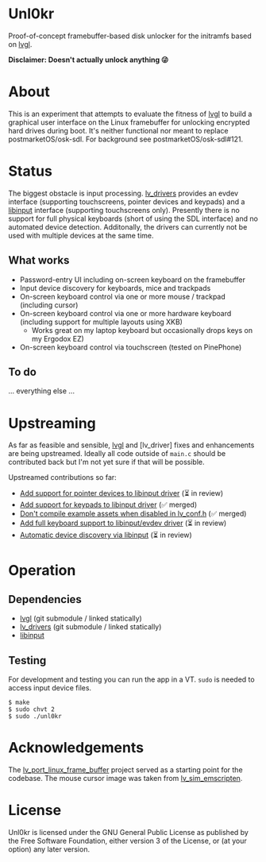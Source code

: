 Unl0kr
======

Proof-of-concept framebuffer-based disk unlocker for the initramfs based on [lvgl].

__Disclaimer: Doesn't actually unlock anything 😜__

# About

This is an experiment that attempts to evaluate the fitness of [lvgl] to build a graphical user interface on the Linux framebuffer for unlocking encrypted hard drives during boot. It's neither functional nor meant to replace postmarketOS/osk-sdl. For background see postmarketOS/osk-sdl#121.

# Status

The biggest obstacle is input processing. [lv_drivers] provides an evdev interface (supporting touchscreens, pointer devices and keypads) and a [libinput] interface (supporting touchscreens only). Presently there is no support for full physical keyboards (short of using the SDL interface) and no automated device detection. Additonally, the drivers can currently not be used with multiple devices at the same time.

## What works

- Password-entry UI including on-screen keyboard on the framebuffer
- Input device discovery for keyboards, mice and trackpads
- On-screen keyboard control via one or more mouse / trackpad (including cursor)
- On-screen keyboard control via one or more hardware keyboard (including support for multiple layouts using XKB)
  - Works great on my laptop keyboard but occasionally drops keys on my Ergodox EZ)
- On-screen keyboard control via touchscreen (tested on PinePhone)

## To do

... everything else ...

# Upstreaming

As far as feasible and sensible, [lvgl] and [lv_driver] fixes and enhancements are being upstreamed. Ideally all code outside of `main.c` should be contributed back but I'm not yet sure if that will be possible.

Upstreamed contributions so far:

- [Add support for pointer devices to libinput driver] (⏳ in review)
- [Add support for keypads to libinput driver] (✅ merged)
- [Don't compile example assets when disabled in lv_conf.h] (✅ merged)
- [Add full keyboard support to libinput/evdev driver] (⏳ in review)
- [Automatic device discovery via libinput] (⏳ in review)

# Operation

## Dependencies

- [lvgl] (git submodule / linked statically)
- [lv_drivers] (git submodule / linked statically)
- [libinput]

## Testing

For development and testing you can run the app in a VT. `sudo` is needed to access input device files.

```
$ make
$ sudo chvt 2
$ sudo ./unl0kr
```

# Acknowledgements

The [lv_port_linux_frame_buffer] project served as a starting point for the codebase. The mouse cursor image was taken from [lv_sim_emscripten].

# License

Unl0kr is licensed under the GNU General Public License as published by the Free Software Foundation, either version 3 of the License, or (at your option) any later version.

[lvgl]: https://github.com/lvgl/lvgl
[lv_drivers]: https://github.com/lvgl/lv_drivers
[lv_port_linux_frame_buffer]: https://github.com/lvgl/lv_port_linux_frame_buffer]
[lv_sim_emscripten]: https://github.com/lvgl/lv_sim_emscripten/blob/master/mouse_cursor_icon.c]
[libinput]: https://gitlab.freedesktop.org/libinput/libinput
[Add support for pointer devices to libinput driver]: https://github.com/lvgl/lv_drivers/pull/150
[Add support for keypads to libinput driver]: https://github.com/lvgl/lv_drivers/pull/152
[Don't compile example assets when disabled in lv_conf.h]: https://github.com/lvgl/lvgl/pull/2523
[Add full keyboard support to libinput/evdev driver]: https://github.com/lvgl/lv_drivers/pull/156
[Automatic device discovery via libinput]: https://github.com/lvgl/lv_drivers/pull/157
